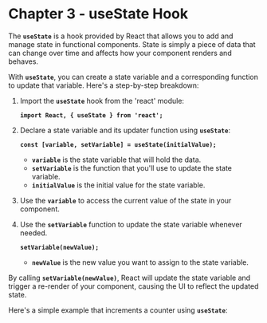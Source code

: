 # Chapter 3 - useState Hook

The **`useState`** is a hook provided by React that allows you to add and manage state in functional components. State is simply a piece of data that can change over time and affects how your component renders and behaves.

With **`useState`**, you can create a state variable and a corresponding function to update that variable. Here's a step-by-step breakdown:

1. Import the **`useState`** hook from the 'react' module:
    
    **`import React, { useState } from 'react';`**
    
2. Declare a state variable and its updater function using **`useState`**:
    
    **`const [variable, setVariable] = useState(initialValue);`**
    
    - **`variable`** is the state variable that will hold the data.
    - **`setVariable`** is the function that you'll use to update the state variable.
    - **`initialValue`** is the initial value for the state variable.
3. Use the **`variable`** to access the current value of the state in your component.
4. Use the **`setVariable`** function to update the state variable whenever needed.
    
    **`setVariable(newValue);`**
    
    - **`newValue`** is the new value you want to assign to the state variable.

By calling **`setVariable(newValue)`**, React will update the state variable and trigger a re-render of your component, causing the UI to reflect the updated state.

Here's a simple example that increments a counter using **`useState`**: